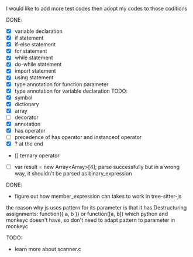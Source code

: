 I would like to add more test codes then adopt my codes to those coditions

DONE:
- [x] variable declaration
- [x] if statement
- [x] if-else statement
- [x] for statement
- [x] while statement
- [x] do-while statement
- [x] import statement
- [x] using statement
- [x] type annotation for function parameter
- [x] type annotation for variable declaration
TODO:
- [x] symbol
- [x] dictionary 
- [x] array
- [ ] decorator 
- [x] annotation 
- [x] has operator 
- [ ] precedence of has operator and instanceof operator 
- [x] ? at the end 
- [] ternary operator 

- [ ] var result = new Array<Array<Float>>[4];   parse successfully but in a wrong way, it shouldn't be parsed as binary_expression





DONE:
- figure out how member_expression can takes to work in tree-sitter-js

the reason why js uses pattern for its parameter is that it has 
Destructuring assignments: function({ a, b }) or function([a, b])
which python and monkeyc doesn't have, so don't need to adapt pattern to parameter in monkeyc



TODO:
- learn more about scanner.c
